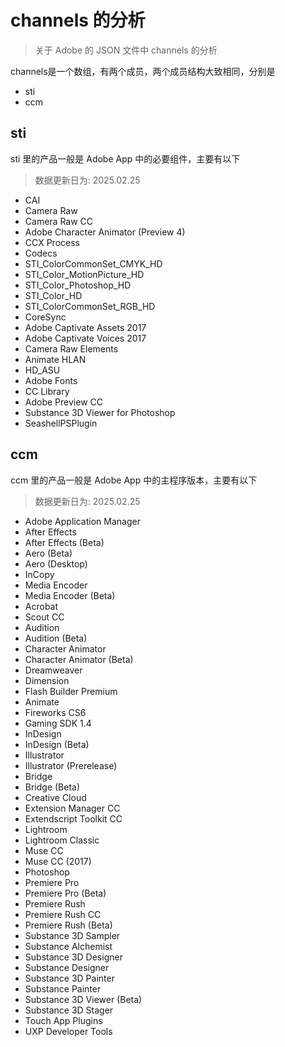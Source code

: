 # channels 的分析

> 关于 Adobe 的 JSON 文件中 channels 的分析

channels是一个数组，有两个成员，两个成员结构大致相同，分别是

- sti
- ccm

## sti

sti 里的产品一般是 Adobe App 中的必要组件，主要有以下
> 数据更新日为: 2025.02.25

- CAI
- Camera Raw
- Camera Raw CC
- Adobe Character Animator (Preview 4)
- CCX Process
- Codecs
- STI_ColorCommonSet_CMYK_HD
- STI_Color_MotionPicture_HD
- STI_Color_Photoshop_HD
- STI_Color_HD
- STI_ColorCommonSet_RGB_HD
- CoreSync
- Adobe Captivate Assets 2017
- Adobe Captivate Voices 2017
- Camera Raw Elements
- Animate HLAN
- HD_ASU
- Adobe Fonts
- CC Library
- Adobe Preview CC
- Substance 3D Viewer for Photoshop
- SeashellPSPlugin

## ccm

ccm 里的产品一般是 Adobe App 中的主程序版本，主要有以下
> 数据更新日为: 2025.02.25

- Adobe Application Manager
- After Effects
- After Effects (Beta)
- Aero (Beta)
- Aero (Desktop)
- InCopy
- Media Encoder
- Media Encoder (Beta)
- Acrobat
- Scout CC
- Audition
- Audition (Beta)
- Character Animator
- Character Animator (Beta)
- Dreamweaver
- Dimension
- Flash Builder Premium
- Animate
- Fireworks CS6
- Gaming SDK 1.4
- InDesign
- InDesign (Beta)
- Illustrator
- Illustrator (Prerelease)
- Bridge
- Bridge (Beta)
- Creative Cloud
- Extension Manager CC
- Extendscript Toolkit CC
- Lightroom
- Lightroom Classic
- Muse CC
- Muse CC (2017)
- Photoshop
- Premiere Pro
- Premiere Pro (Beta)
- Premiere Rush
- Premiere Rush CC
- Premiere Rush (Beta)
- Substance 3D Sampler
- Substance Alchemist
- Substance 3D Designer
- Substance Designer
- Substance 3D Painter
- Substance Painter
- Substance 3D Viewer (Beta)
- Substance 3D Stager
- Touch App Plugins
- UXP Developer Tools